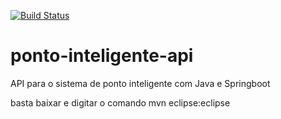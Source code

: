 [![Build Status](https://travis-ci.org/arthur-es/ponto-inteligente-api.svg?branch=master)](https://travis-ci.org/arthur-es/ponto-inteligente-api)
# ponto-inteligente-api
API para o sistema de ponto inteligente com Java e Springboot

basta baixar e digitar o comando mvn eclipse:eclipse
